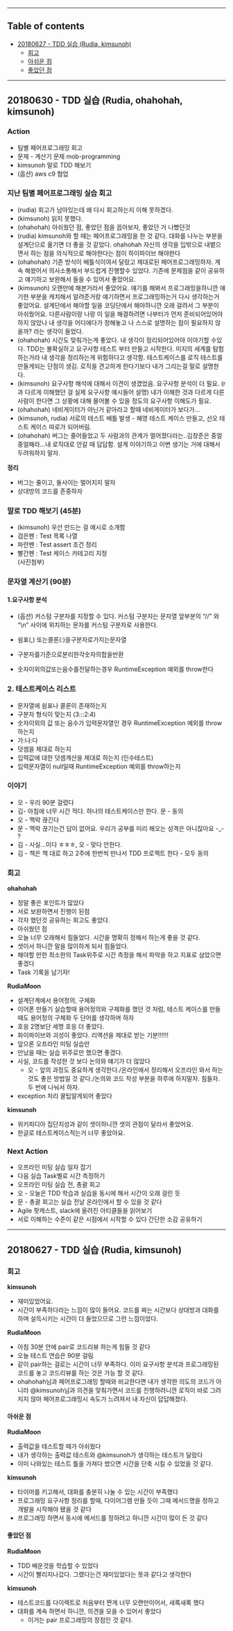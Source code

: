 --------------------------------
## Table of contents

* [20180627 - TDD 실습 (Rudia, kimsunoh)](#20180627---tdd-실습-(Rudia,-kimsunoh))
  * [회고](#회고)
  * [아쉬운 점](#아쉬운-점)
  * [좋았던 점](#좋았던-점)
  
-----
## 20180630 - TDD 실습 (Rudia, ohahohah, kimsunoh)
### Action
- 팀별 페어프로그래밍 회고		
- 문제 - 계산기 문제 mob-programming		
- kimsunoh 말로 TDD 해보기		
- (옵션) aws c9 협업		

### 지난 팀별 페어프로그래밍 실습 회고
- (rudia) 회고가 남아있는데 왜 다시 회고하는지 이해 못하겠다.
- (kimsunoh) 읽지 못했다.
- (ohahohah) 아쉬웠던 점, 좋았던 점을 꼽아보자, 좋았던 거 나빴던것
- (rudia) kimsunoh와 할 때는 페어프로그래밍을 한 것 같다. 대화를 나누는 부분을 설계단으로 옮기면 더 좋을 것 같았다. ohahohah 자신의 생각을 입밖으로 내뱉으면서 하는 점을 의식적으로 해야한다는 점이 하이파이브 해야한다
- (ohahohah) 기존 방식이 배틀식이여서 달랐고 제대로된 페어프로그래밍하자. 계속 해왔어서 의사소통해서 부드럽게 진행할수 있었다. 기존에 문제점을 같이 공유하고 얘기하고 보완해서 들을 수 있어서 좋았어요.
- (kimsunoh) 오랜만에 해본거라서 좋았어요. 얘기를 해봐서 프로그래밍을하니깐 얘기한 부분을 캐치해서 알려준거랑 얘기하면서 프로그래밍하는거 다시 생각하는거 좋았어요. 설계단에서 해야할 일을 코딩단에서 해야하니깐 오래 걸려서 그 부분이 아쉬웠어요. 다른사람이랑 나랑 이 일을 해결하려면 나부터가 먼저 준비되어있어야하지 않았나 내 생각을 어디에다가 정해놓고 나 스스로 설명하는 점이 필요하지 않을까? 라는 생각이 들었다.
- (ohahohah) 시간도 맞춰가는게 좋았다. 내 생각이 정리되어있어야 이야기할 수있다. TDD는 불확실하고 요구사항 테스트 부터 만들고 시작한다. 미지의 세계를 탐험하는거라 내 생각을 정리하는게 위험하다고 생각함. 테스트케이스를 로직 테스트를 만들게되는 단점이 생김. 로직을 견고하게 한다기보다 내가 그리는걸 말로 설명한다.
- (kimsunoh) 요구사항 해석에 대해서 이견이 생겼었음. 요구사항 분석이 더 필요. (r과 다르게 이해했던 걸 실제 요구사항 예시들어 설명) 내가 이해한 것과 다르게 다른 사람이 한다면 그 상황에 대해 물어볼 수 있을 정도의 요구사항 이해도가 필요.
- (ohahohah) 네비게이터가 아닌거 같아라고 할때 네비게이터가 보다가… 
- (kimsunoh, rudia) 서로의 테스트 배틀 발생 - 혜영 테스트 케이스 만들고, 선오 테스트 케이스  따로가 되어버림.
- (ohahohah) 버그는 줄어들었고 두 사람과의 관계가 멀어졌다라는..김창준은 중얼중얼해라...내 로직대로 안갈 때 답답함. 설계 이야기하고 이변 생기는 거에 대해서 두려워하지 말자.

**정리**
- 버그는 줄이고, 둘사이는 멀어지지 말자
- 상대방의 코드를 존중하자

### 말로 TDD 해보기 (45분)
- (kimsunoh) 우산 만드는 걸  예시로 소개함  
- 검은펜 : Test 목록 나열  
- 파란펜 : Test assert 조건 정리  
- 빨간펜 : Test 케이스 카테고리 지정  
(사진첨부)

### 문자열 계산기 (90분)
#### 1.요구사항 분석
- (옵션) 커스텀 구분자를 지정할 수 있다. 커스텀 구분자는 문자열 앞부분의 “//” 와 “\n” 사이에 위치하는 문자를 커스텀 구분자로 사용한다.

- 쉼표(,) 또는콜론(:)을구분자로가지는문자열
- 구분자를기준으로분리한각숫자의합을반환
- 숫자이외의값또는음수를전달하는경우 RuntimeException 예외를 throw한다

### 2. 테스트케이스 리스트
- 문자열에 쉼표나 콜론이 존재하는지
- 구분자 형식이 맞는지 (3:::2:4) 
- 숫자이외의 값 또는 음수가 입력문자열인 경우 RuntimeException 예외를 throw하는지
- 가:나:다
- 덧셈을 제대로 하는지
- 입력값에 대한 덧셈계산을 제대로 하는지 (인수테스트)
- 입력문자열이 null일때 RuntimeException 예외를 throw하는지

### 이야기
- 오 - 우리 90분 걸렸다
- 김- 아침에 너무 시간 적다. 하나의 테스트케이스만 한다. 문 - 동의		
- 오  - 맥락 끊긴다 		
- 문 - 맥락 끊기는건 답이 없어요. 우리가 공부를 미리 해오는 성격은 아니잖아요 -_- ?		
- 김 - 사실...이다 ㅎㅎㅎ, 오 - 맞다 안한다. 		
- 김 - 책은 책 대로 하고 2주에 한번씩 만나서 TDD 프로젝트 한다 - 모두 동의		


### 회고
**ohahohah**
- 정말 좋은 포인트가 많았다
- 서로 보완하면서 진행이 된점
- 각자 했던것 공유하는 회고도 좋았다.
- 아쉬웠던 점
- 오늘 너무 오래해서 힘들었다. 시간을 명확히 정해서 하는게 좋을 것 같다. 
- 셋이서 하니깐 말을 많이하게 되서 힘들었다.
- 해야할 만한 최소한의 Task위주로 시간 측정을 해서 파악을 하고 지표로 삼았으면 좋겠다
- Task 기록을 남기자!  

**RudiaMoon**
- 설계단계에서 용어정의, 구체화
- 이어폰 만들기 실습할때 용어정의와 구체화를 했던 것 처럼, 테스트 케이스를 만들때도 용어정의 구체화 두 단어를 생각하며 하자
- 호응 2명보단 세명 호응 더 좋았다.
- 화이파이브와 괴성이 좋았다. 리액션을 제대로 받는 기분!!!!!!
- 앞으론 오프라인 미팅 실습만
- 만났을 때는 실습 위주로만 했으면 좋겠다.
- 사실, 코드를 작성한 것 보다 논의와 얘기가 더 많았다
  - 오 - 앞의 과정도 중요하게 생각한다./온라인에서 정리해서 오프라인 와서 하는 것도 좋은 방법일 것 같다./논의와 코드 작성 부분을 하루에 하지말자. 힘들자. 두 번에 나눠서 하자. 
- exception 처리 꿀팁알게되어 좋았다  

**kimsunoh**
- 위키피디아 집단지성과 같이 셋이하니깐 셋의 관점이 달라서 좋았어요. 
- 한글로 테스트케이스적는거 너무 좋았아요.

### Next Action
- 오프라인 미팅 실습 일자 잡기 
- 다음 실습 Task별로 시간 측정하기
- 오프라인 미팅 실습 전, 총괄 회고
- 오 - 오늘은 TDD 학습과 실습을 동시에 해서 시간이 오래 걸린 듯
- 문 - 총괄 회고는 실습 전날 온라인에서 할 수 있을 것 같다
- Agile 팟캐스트, slack에 올려진 아티클들을 읽어보기
- 서로 이해하는 수준이 같은 시점에서 시작할 수 있다
간단한 소감 공유하기
----

## 20180627 - TDD 실습 (Rudia, kimsunoh)
### 회고
**kimsunoh**  
- 재미있었어요.
- 시간이 부족하다라는 느낌이 많이 들어요. 코드를 짜는 시간보다 상대방과 대화를 하며 설득시키는 시간이 더 들었으므로 그런 느낌이었다.

**RudiaMoon** 
- 아침 30분 안에 pair로 코드리뷰 하는게 힘들 것 같다
- 오늘 테스트 연습은 90분 걸림
- 같이 pair하는 걸로는 시간이 너무 부족하다. 이미 요구사항 분석과 프로그래밍된 코드를 놓고 코드리뷰를 하는 것은 가능 할 것 같다.
- ohahohah님과 페어프로그래밍 할때와 비교한다면 내가 생각한 의도의 코드가 아니라 @kimsunoh님과 의견을 맞춰가면서 코드를 진행하려니깐 로직이 바로 그려지지 않아 페어프로그래밍시 속도가 느려져서 내 자신이 답답해졌다. 

#### 아쉬운 점
**RudiaMoon** 
- 출력값을 테스트할 때가 아쉬웠다
- 내가 생각하는 출력값 테스트와 @kimsunoh가 생각하는 테스트가 달랐다
- 이미 나와있는 테스트 틀을 가져다 썼으면 시간을 단축 시킬 수 있었을 것 같다.

**kimsunoh**        
- 타이머를 키고해서, 대화를 충분히 나눌 수 있는 시간이 부족했다
- 프로그래밍 요구사항 정리를 할때, 다이어그램 만들 듯이 그때 메서드명을 정하고 개발을 시작해야 됐을 것 같다
- 프로그래밍 하면서 동시에 메서드를 정하려고 하니깐 시간이 많이 든 것 같다

#### 좋았던 점
**RudiaMoon** 
- TDD 배운것을 학습할 수 있었다
- 시간이 빨리지나갔다. 그랬다는건 재미있었다는 뜻과 같다고 생각한다

**kimsunoh**
- 테스트코드를 다이렉트로 처음부터 짠게 너무 오랜만이어서, 새록새록 했다
- 대화를 계속 하면서 하니깐, 의견을 모을 수 있어서 좋았다
	- 이거는 pair 프로그래밍의 장점인 것 같다.
